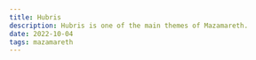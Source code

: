 ```yaml
---
title: Hubris
description: Hubris is one of the main themes of Mazamareth.
date: 2022-10-04
tags: mazamareth
---
```

